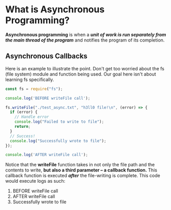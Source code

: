 # What is Asynchronous Programming?
**Asynchronous programming** is when a ***unit of work is run separately from the main thread of the program*** and notifies the program of its completion.
## Asynchronous Callbacks
Here is an example to illustrate the point. Don't get too worried about the fs (file system) module and function being used. Our goal here isn't about learning fs specifically.
```javascript
const fs = require("fs");

console.log('BEFORE writeFile call');

fs.writeFile("./test_async.txt", "h3ll0 file!\n", (error) => {
  if (error) {
    // Handle error
    console.log("Failed to write to file");
    return;
  }
  // Success!
  console.log("Successfully wrote to file");
});

console.log('AFTER writeFile call');
```
Notice that the **writeFile** function takes in not only the file path and the contents to write, **but also a third parameter – a callback function.** This callback function is executed ***after*** the file-writing is complete.
This code would execute logs as such:
1. BEFORE writeFile call
2. AFTER writeFile call
3. Successfully wrote to file
